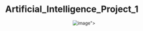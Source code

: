 # Artificial_Intelligence_Project_1
<p align="center">
  <img src="<img width="912" alt="image" src="https://user-images.githubusercontent.com/65328995/233551271-b6fcd2e4-0961-48d8-8681-6b2cd5191958.png">">
</p>
